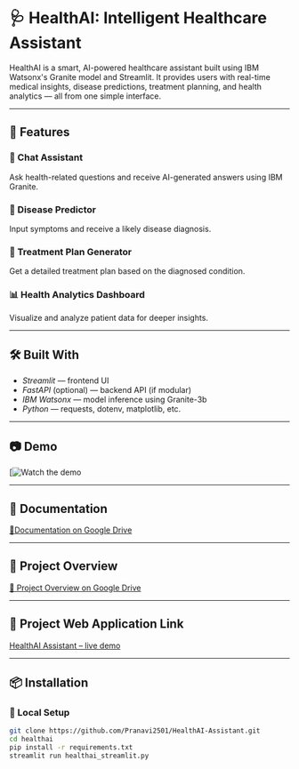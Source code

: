# 🩺 HealthAI: Intelligent Healthcare Assistant

HealthAI is a smart, AI-powered healthcare assistant built using IBM Watsonx's Granite model and Streamlit. It provides users with real-time medical insights, disease predictions, treatment planning, and health analytics — all from one simple interface.

---

## 🚀 Features

### 💬 Chat Assistant
Ask health-related questions and receive AI-generated answers using IBM Granite.

### 🧪 Disease Predictor
Input symptoms and receive a likely disease diagnosis.

### 💊 Treatment Plan Generator
Get a detailed treatment plan based on the diagnosed condition.

### 📊 Health Analytics Dashboard
Visualize and analyze patient data for deeper insights.

---

## 🛠 Built With

- *Streamlit* — frontend UI
- *FastAPI* (optional) — backend API (if modular)
- *IBM Watsonx* — model inference using Granite-3b
- *Python* — requests, dotenv, matplotlib, etc.

---

## 📷 Demo

[![Watch the demo](https://drive.google.com/file/d/1YomVvtTmYC2_vpyDokMj3-rCKOaDBUGH/view?usp=drive_link)

---
## 📃  Documentation 

[📃Documentation on Google Drive](https://1drv.ms/f/c/521582bb67b2f4fb/EpzEkfUxda5DhOqJcuNLPJQBz0F7TDRhUdSgPw2PWWhmSA?e=MfI83n)

---
## 📄 Project Overview 
[📄 Project Overview on Google Drive](https://drive.google.com/drive/folders/15bNcqc2XhGqRqdLMB8y4Eo9H6T0hFyq8)

---
## 🔗 Project Web Application Link
[HealthAI Assistant – live demo](https://healthai-rfupnaxxbtpkqzywrczzra.streamlit.app/)

---

## 📦 Installation

### 🔧 Local Setup

```bash
git clone https://github.com/Pranavi2501/HealthAI-Assistant.git
cd healthai
pip install -r requirements.txt
streamlit run healthai_streamlit.py
